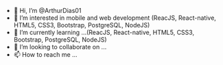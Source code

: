 - 👋 Hi, I’m @ArthurDias01
- 👀 I’m interested in mobile and web development (ReacJS, React-native, HTML5, CSS3, Bootstrap, PostgreSQL, NodeJS)
- 🌱 I’m currently learning ...(ReacJS, React-native, HTML5, CSS3, Bootstrap, PostgreSQL, NodeJS)
- 💞️ I’m looking to collaborate on ...
- 📫 How to reach me ...

<!---
ArthurDias01/ArthurDias01 is a ✨ special ✨ repository because its `README.md` (this file) appears on your GitHub profile.
You can click the Preview link to take a look at your changes.
--->
